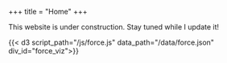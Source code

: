 +++
title = "Home"
+++

This website is under construction. Stay tuned while I update it!

{{< d3 script_path="/js/force.js" data_path="/data/force.json" div_id="force_viz">}}
